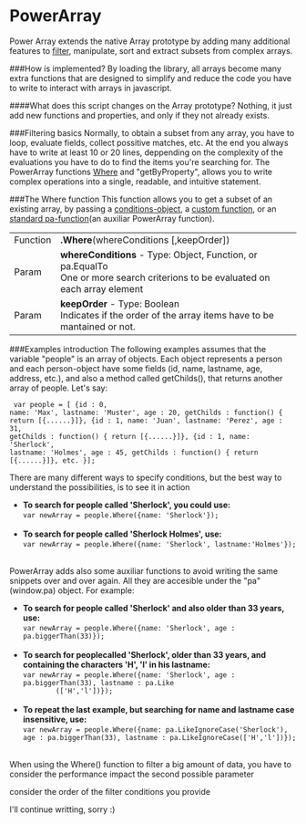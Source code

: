 # PowerArray
Power Array extends the native Array prototype by adding many additional features to  [filter](#filtering), manipulate, sort and extract subsets from complex arrays.

###How is implemented?
By loading the library, all arrays become many extra functions that are designed to simplify and reduce the code you have to write to interact with arrays in javascript. 

####What does this script changes on the Array prototype?
Nothing, it just add new functions and properties, and only if they not already exists. 

###Filtering basics <a name="filtering"></a>
Normally, to obtain a subset from any array, you have to loop, evaluate fields, collect possitive matches, etc. 
At the end you always have to write at least 10 or 20 lines, deppending on the complexity of the evaluations you have to do to find the items you're searching for. The PowerArray functions [Where](#WhereFunction) and "getByProperty", allows you to write complex operations into a single, readable, and intuitive statement.

<a name="WhereFunction"></a>
###The Where function
This function allows you to get a subset of an existing array, by passing a [conditions-object](#WhereConditionsObject), a [custom function](#WhereCustomFunction), or an [standard pa-function](#WherePAStandardFunction)(an auxiliar PowerArray function).
 
<table>
<tr>
	<td>Function</td><td><b>.Where</b>(whereConditions [,keepOrder])<br></td>
</tr>
<tr>
	<td>Param</td><td><b>whereConditions</b> - Type: Object, Function, or pa.EqualTo<br>
	One or more search criterions to be evaluated on each array element
</td>
</tr>
<tr>
	<td>Param</td><td><b>keepOrder</b> - Type: Boolean<br>
	Indicates if the order of the array items have to be mantained or not.
</td>
</tr>
</table>
 
###Examples introduction
The following examples assumes that the variable "people" is an array of objects. Each object represents a person and each person-object have some fields (id, name, lastname, age, address, etc.), and also a method called getChilds(), that returns another array of people. Let's say:
<code><pre>
var people = [
			{id : 0, name: 'Max', lastname: 'Muster', age : 20, getChilds : function() { return [{......}]},
        	{id : 1, name: 'Juan', lastname: 'Perez', age : 31, getChilds : function() { return [{......}]},
            {id : 1, name: 'Sherlock', lastname: 'Holmes', age : 45, getChilds : function() { return [{......}]},
            etc.
}];
</pre></code>

There are many different ways to specify conditions, but the best way to understand the possibilities, is to see it in action

<ul>
      <li><b>To search for people called 'Sherlock', you could use:</b><br>
       <code>var newArray = people.Where({name: 'Sherlock'});</code></br></br>
      </li>
      <li><b>To search for people called 'Sherlock Holmes', use:</b><br>
            <code>var newArray = people.Where({name: 'Sherlock', lastname:'Holmes'});</code></br> </br>
      </li>
</ul>

PowerArray adds also some auxiliar functions to avoid writing the same snippets over and over again. All they are accesible under the "pa" (window.pa) object. For example:
<ul>
      <li><b>To search for people called 'Sherlock' and also older than 33 years, use:</b><br>
            <code>var newArray = people.Where({name: 'Sherlock', age : pa.biggerThan(33)});</code></br></br>
      </li>
      <li><b>To search for peoplecalled 'Sherlock', older than 33 years, and containing the characters 'H', 'l' in his lastname:</b><br>
	  <code>var newArray = people.Where({name: 'Sherlock', age : pa.biggerThan(33), lastname : pa.Like
		(['H','l'])});</code></br><br>
      </li>
        <li><b>To repeat the last example, but searching for name and lastname case insensitive, use:</b><br>            <code>var newArray = people.Where({name: pa.LikeIgnoreCase('Sherlock'), age : pa.biggerThan(33), lastname : pa.LikeIgnoreCase(['H','l'])});</code></br></br>
      </li>
</ul>

When using the Where() function to filter a big amount of data, you have to consider the performance impact the second possible parameter 

consider the order of the filter conditions you provide


I'll continue writting, sorry :)

